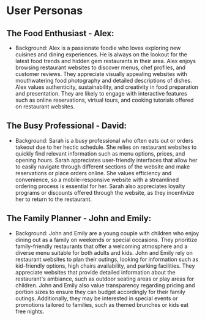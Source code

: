 # User Personas

## The Food Enthusiast - Alex:

- Background: Alex is a passionate foodie who loves exploring new cuisines and
  dining experiences. He is always on the lookout for the latest food trends and
  hidden gem restaurants in their area. Alex enjoys browsing restaurant websites
  to discover menus, chef profiles, and customer reviews. They appreciate
  visually appealing websites with mouthwatering food photography and detailed
  descriptions of dishes. Alex values authenticity, sustainability, and
  creativity in food preparation and presentation. They are likely to engage
  with interactive features such as online reservations, virtual tours, and
  cooking tutorials offered on restaurant websites.

## The Busy Professional - David:

- Background: Sarah is a busy professional who often eats out or orders takeout
  due to her hectic schedule. She relies on restaurant websites to quickly find
  relevant information such as menu options, prices, and opening hours. Sarah
  appreciates user-friendly interfaces that allow her to easily navigate through
  different sections of the website and make reservations or place orders
  online. She values efficiency and convenience, so a mobile-responsive website
  with a streamlined ordering process is essential for her. Sarah also
  appreciates loyalty programs or discounts offered through the website, as they
  incentivize her to return to the restaurant.

## The Family Planner - John and Emily:

- Background: John and Emily are a young couple with children who enjoy dining
  out as a family on weekends or special occasions. They prioritize
  family-friendly restaurants that offer a welcoming atmosphere and a diverse
  menu suitable for both adults and kids. John and Emily rely on restaurant
  websites to plan their outings, looking for information such as kid-friendly
  options, high chairs availability, and parking facilities. They appreciate
  websites that provide detailed information about the restaurant's ambiance,
  such as outdoor seating areas or play areas for children. John and Emily also
  value transparency regarding pricing and portion sizes to ensure they can
  budget accordingly for their family outings. Additionally, they may be
  interested in special events or promotions tailored to families, such as
  themed brunches or kids eat free nights.
